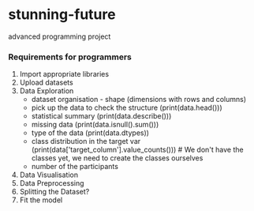 # stunning-future
advanced programming project

### Requirements for programmers

1. Import appropriate libraries
2. Upload datasets
3. Data Exploration
     - dataset organisation - shape (dimensions with rows and columns)
     - pick up the data to check the structure (print(data.head()))
     - statistical summary (print(data.describe()))
     - missing data (print(data.isnull().sum()))
     - type of the data (print(data.dtypes))
     - class distribution in the target var (print(data['target_column'].value_counts())) # We don't have the classes yet, we need to create the classes ourselves
     - number of the participants
4. Data Visualisation
5. Data Preprocessing
6. Splitting the Dataset?
7. Fit the model
